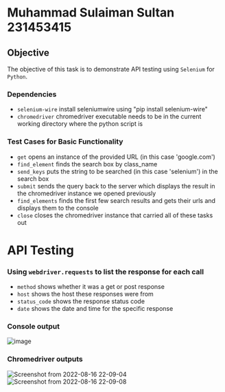 # Muhammad Sulaiman Sultan 231453415

## Objective

The objective of this task is to demonstrate API testing using ```Selenium``` for ```Python```.

### Dependencies
- ```selenium-wire``` install seleniumwire using "pip install selenium-wire"
- ```chromedriver``` chromedriver executable needs to be in the current working directory where the python script is

### Test Cases for Basic Functionality
- ```get``` opens an instance of the provided URL (in this case 'google.com')
- ```find_element``` finds the search box by class_name
- ```send_keys``` puts the string to be searched (in this case 'selenium') in the search box
- ```submit``` sends the query back to the server which displays the result in the chromedriver instance we opened previously
- ```find_elements``` finds the first few search results and gets their urls and displays them to the console
- ```close``` closes the chromedriver instance that carried all of these tasks out

# API Testing
### Using ```webdriver.requests``` to list the response for each call
- ```method``` shows whether it was a get or post response
- ```host``` shows the host these responses were from
- ```status_code``` shows the response status code
- ```date``` shows the date and time for the specific response

### Console output
![image](https://user-images.githubusercontent.com/64100540/184938143-a3d8d969-f442-4c22-95a0-62733ad0874a.png)


### Chromedriver outputs
![Screenshot from 2022-08-16 22-09-04](https://user-images.githubusercontent.com/64100540/184938246-47ee3f33-8a92-49ae-84d6-3b78ca3f870b.png)
![Screenshot from 2022-08-16 22-09-08](https://user-images.githubusercontent.com/64100540/184938492-ff1caf3f-3d1d-421b-ae44-8e7f7375cab3.png)




